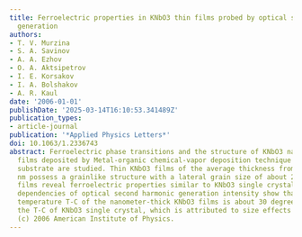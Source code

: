 ```yaml
---
title: Ferroelectric properties in KNbO3 thin films probed by optical second harmonic
  generation
authors:
- T. V. Murzina
- S. A. Savinov
- A. A. Ezhov
- O. A. Aktsipetrov
- I. E. Korsakov
- I. A. Bolshakov
- A. R. Kaul
date: '2006-01-01'
publishDate: '2025-03-14T16:10:53.341489Z'
publication_types:
- article-journal
publication: '*Applied Physics Letters*'
doi: 10.1063/1.2336743
abstract: Ferroelectric phase transitions and the structure of KNbO3 nanometer-thick
  films deposited by Metal-organic chemical-vapor deposition technique on a MgO(100)
  substrate are studied. Thin KNbO3 films of the average thickness from 20 to 150
  nm possess a grainlike structure with a lateral grain size of about 250 nm. Such
  films reveal ferroelectric properties similar to KNbO3 single crystal. Temperature
  dependencies of optical second harmonic generation intensity show that the Curie
  temperature T-C of the nanometer-thick KNbO3 films is about 30 degrees C lower than
  the T-C of KNbO3 single crystal, which is attributed to size effects in KNbO3 nanograins.
  (c) 2006 American Institute of Physics.
---
```

